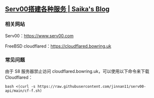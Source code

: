 ## [Serv00搭建各种服务 | Saika's Blog](https://saika.us.kg/2024/01/27/serv00_logs)

### 相关网站

Serv00：https://www.serv00.com

FreeBSD cloudflared：https://cloudflared.bowring.uk

### 常见问题

由于 S8 服务器禁止访问 cloudflared.bowring.uk，可以使用以下命令来下载 Cloudflared：

```
bash <(curl -s https://raw.githubusercontent.com/jinnan11/serv00-api/main/cf-f.sh)
```
